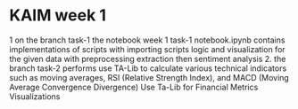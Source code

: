 # KAIM week 1 
1 on the branch task-1  the notebook week 1 task-1 notebook.ipynb contains implementations of scripts with importing scripts logic and visualization for the given data with preprocessing extraction then sentiment analysis
2. the branch task-2 performs use TA-Lib to calculate various technical indicators such as moving averages, RSI (Relative Strength Index), and MACD (Moving Average Convergence Divergence) 
    Use Ta-Lib for Financial Metrics
    Visualizations
 

